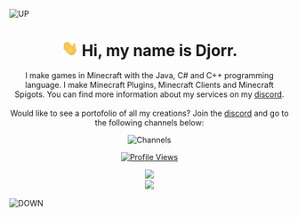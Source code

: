 ![UP](https://user-images.githubusercontent.com/72404424/188732122-1470f20d-fc48-4f91-9243-20307da78635.png)

<h1 align="center"><img src="https://raw.githubusercontent.com/ABSphreak/ABSphreak/master/gifs/Hi.gif" width="30px"> Hi, my name is Djorr.</h1>

<p align="center">I make games in Minecraft with the Java, C# and C++ programming language. I make Minecraft Plugins, Minecraft Clients and Minecraft Spigots. You can find more information about my services on my <a href="https://discord.gg/quM2WjF5HD">discord</a>.<br/><br/>Would like to see a portofolio of all my creations? Join the <a href="https://discord.gg/quM2WjF5HD">discord</a> and go to the following channels below:<br/></p>

<p align="center">
    <img src="https://i.gyazo.com/2c15ffb0ae96147df5367e34b68bf43c.png" alt="Channels">
</p>

<a href="https://github.com/Djorr">
  <p align="center">
    <img src="https://komarev.com/ghpvc/?username=Djorr" alt="Profile Views">
  </p>
</a>

<p align="center">
  <img src="https://github-readme-stats.vercel.app/api?username=Djorr&show_icons=true&theme=github_dark" /><br>
  <img src="https://github-readme-stats.vercel.app/api/top-langs/?username=Djorr&hide=TeX&layout=compact&theme=github_dark" />
</p>

![DOWN](https://user-images.githubusercontent.com/72404424/188732155-8323db96-01c9-4ec8-b451-96cb48c3ac58.png)
